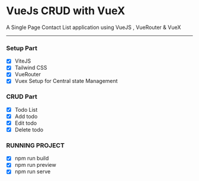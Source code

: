 # VueJs CRUD with VueX

A Single Page Contact List application using VueJS , VueRouter & VueX

---

### Setup Part

- [x] ViteJS
- [x] Tailwind CSS
- [x] VueRouter
- [x] Vuex Setup for Central state Management

### CRUD Part

- [x] Todo List
- [x] Add todo
- [x] Edit todo
- [x] Delete todo

### RUNNING PROJECT

- [x] npm run build
- [x] npm run preview
- [x] npm run serve
